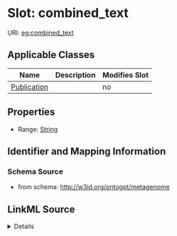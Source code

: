 

# Slot: combined_text

URI: [eg:combined_text](http://w3id.org/ontogpt/environmental-metagenome/combined_text)



<!-- no inheritance hierarchy -->





## Applicable Classes

| Name | Description | Modifies Slot |
| --- | --- | --- |
| [Publication](Publication.md) |  |  no  |







## Properties

* Range: [String](String.md)





## Identifier and Mapping Information







### Schema Source


* from schema: http://w3id.org/ontogpt/metagenome




## LinkML Source

<details>
```yaml
name: combined_text
from_schema: http://w3id.org/ontogpt/metagenome
rank: 1000
alias: combined_text
owner: Publication
domain_of:
- Publication
range: string

```
</details>